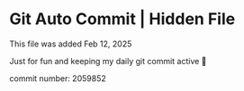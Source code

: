 # Git Auto Commit | Hidden File

This file was added Feb 12, 2025

Just for fun and keeping my daily git commit active 🤪

commit number: 2059852
